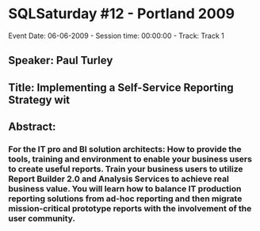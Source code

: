 # SQLSaturday #12 - Portland 2009
Event Date: 06-06-2009 - Session time: 00:00:00 - Track: Track 1
## Speaker: Paul Turley
## Title: Implementing a Self-Service Reporting Strategy wit
## Abstract:
### For the IT pro and BI solution architects:  How to provide the tools, training and environment to enable your business users to create useful reports.  Train your business users to utilize Report Builder 2.0 and Analysis Services to achieve real business value.  You will learn how to balance IT production reporting solutions from ad-hoc reporting and then migrate mission-critical prototype reports with the involvement of the user community.

